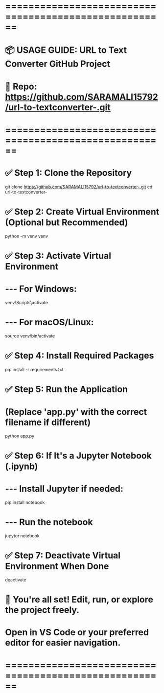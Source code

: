 # ======================================================
# 📦 USAGE GUIDE: URL to Text Converter GitHub Project
# 🔗 Repo: https://github.com/SARAMALI15792/url-to-textconverter-.git
# ======================================================

# ✅ Step 1: Clone the Repository
git clone https://github.com/SARAMALI15792/url-to-textconverter-.git
cd url-to-textconverter-

# ✅ Step 2: Create Virtual Environment (Optional but Recommended)
python -m venv venv

# ✅ Step 3: Activate Virtual Environment
# --- For Windows:
venv\Scripts\activate
# --- For macOS/Linux:
source venv/bin/activate

# ✅ Step 4: Install Required Packages
pip install -r requirements.txt

# ✅ Step 5: Run the Application
# (Replace 'app.py' with the correct filename if different)
python app.py

# ✅ Step 6: If It's a Jupyter Notebook (.ipynb)
# --- Install Jupyter if needed:
pip install notebook

# --- Run the notebook
jupyter notebook

# ✅ Step 7: Deactivate Virtual Environment When Done
deactivate

# 🎯 You're all set! Edit, run, or explore the project freely.
# Open in VS Code or your preferred editor for easier navigation.
# ======================================================
